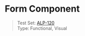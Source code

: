 # Form Component
> Test Set: [ALP-120](https://everfi.atlassian.net/browse/ALP-120)    
Type: Functional, Visual  

<!-- cypress/integration/form.js -->
<!-- /cypress/integration/form.js -->